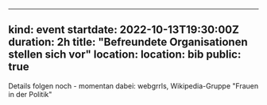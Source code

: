 
---
kind: event
startdate: 2022-10-13T19:30:00Z
duration: 2h
title: "Befreundete Organisationen stellen sich vor"
location:
  location: bib
public: true
---
Details folgen noch - momentan dabei: webgrrls, Wikipedia-Gruppe "Frauen in der Politik"

